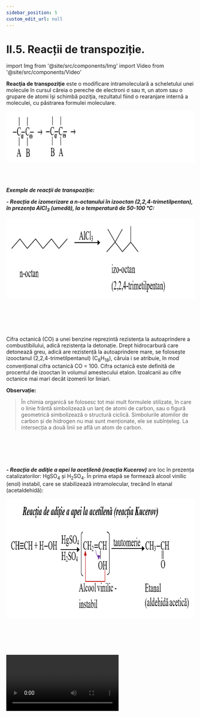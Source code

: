 ```yaml
---
sidebar_position: 5
custom_edit_url: null
---
```


# II.5. Reacții de transpoziție.


import Img from '@site/src/components/Img'
import Video from '@site/src/components/Video'


<div class="alert alert--primary" role="alert">

**Reacţia de transpoziţie** este o modificare intramoleculară a scheletului unei molecule în cursul căreia o pereche de electroni σ sau π, un atom sau o grupare de atomi îşi schimbă poziţia, rezultatul fiind o rearanjare internă a moleculei, cu păstrarea formulei moleculare. 


<Img className="img-responsive4" src="chimie/clasa11/capitolul2/II-5-reactii-de-transpozitie-poza1-schema-generala-a-reactiei-de-transpozitie.png" width="1000" height="137" lazy={false} />




</div>



<br></br>



<div class="alert alert--primary" role="alert">


***Exemple de reacții de transpoziție:***

***- Reacția de izomerizare a n-octanului în izooctan (2,2,4-trimetilpentan), în prezența AlCl<sub>3</sub> (umedă), la o temperatură de 50-100 °C:***




<Img className="img-responsive4" src="chimie/clasa11/capitolul2/II-5-reactii-de-transpozitie-poza2-reactia-de-izomerizare-a-n-octanului-in-izooctan.png" width="1000" height="216" lazy={false} />


<br></br>
<br></br>


Cifra octanică (CO) a unei benzine reprezintă rezistența la autoaprindere a combustibilului, adică rezistența la detonație. Drept hidrocarbură care detonează greu, adică are rezistență la autoaprindere mare, se folosește izooctanul (2,2,4-trimetilpentanul) (C<sub>8</sub>H<sub>18</sub>), căruia i se atribuie, în mod convențional cifra octanică CO = 100. Cifra octanică este definită de procentul de izooctan în volumul amestecului etalon. Izoalcanii au cifre octanice mai mari decât izomerii lor liniari.



**Observație:**
  > În chimia organică se folosesc tot mai mult formulele stilizate, în care o linie frântă simbolizează un lanț de atomi de carbon, sau o figură geometrică simbolizează o structură ciclică. Simbolurile atomilor de carbon și de hidrogen nu mai sunt menționate, ele se subînțeleg. La intersecția a două linii se află un atom de carbon.


<br></br>
<br></br>



***- Reacția de adiţie a apei la acetilenă (reacția Kucerov)*** are loc în prezența catalizatorilor: HgSO<sub>4</sub> și H<sub>2</sub>SO<sub>4</sub>. În prima etapă se formează alcool vinilic (enol) instabil, care se stabilizează intramolecular, trecând în etanal (acetaldehidă):



<Img className="img-responsive4" src="chimie/clasa11/capitolul2/II-5-reactii-de-transpozitie-poza3-reactia-de-aditie-a-apei-la-acetilena-reactia-kucerov.png" width="1000" height="318" lazy={false} />


<br></br>
<br></br>







<Video src="https://www.youtube.com/embed/2DO_3jrwKn8" lazy={false} />


</div>


